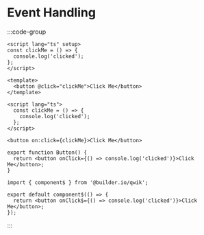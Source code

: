 # Event Handling

:::code-group

```vue [Vue]
<script lang="ts" setup>
const clickMe = () => {
  console.log('clicked');
};
</script>

<template>
  <button @click="clickMe">Click Me</button>
</template>
```

```svelte [Svelte]
<script lang="ts">
  const clickMe = () => {
    console.log('clicked');
  };
</script>

<button on:click={clickMe}>Click Me</button>
```

```tsx [React]
export function Button() {
  return <button onClick={() => console.log('clicked')}>Click Me</button>;
}
```

```tsx [Qwik]
import { component$ } from '@builder.io/qwik';

export default component$(() => {
  return <button onClick$={() => console.log('clicked')}>Click Me</button>;
});
```

:::
